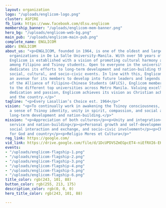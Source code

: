 ```yaml
---
layout: organization
logo: "/uploads/englicom-logo.png"
cluster: ASPIRE
fb_link: https://www.facebook.com/dlsu.englicom
membership_banner: "/uploads/englicom-mem-banner.png"
hero_bg: "/uploads/englicom-web-bg.png"
main_pub: "/uploads/englicom-main-pub.png"
complete_name: ENGLICOM
abbr: ENGLICOM
about_us: "<p>ENGLICOM, founded in 1964, is one of the oldest and largest student
  organizations in De La Salle University-Manila. With over 50 years of excellence,
  Englicom is established with a vision of promoting cultural harmony and social awareness
  among Filipino and Tsinoy students. Open to everyone in the university, Englicom
  dedicates its efforts to long-term development and nation-building through organizing
  social, cultural, and socio-civic events. In line with this, Englicom serves as
  an avenue for its members to develop into future leaders and legends. As a member
  of the Alliance of Filipino-Chinese Students (AFiCS), Englicom members are connected
  to the different top universities across Metro Manila. Valuing excellence through
  dedication and passion, Englicom achieves its vision as Christian achiever for God
  and the country.</p>"
tagline: "<p>Every Lasallian’s Choice est. 1964</p>"
vision: "<p>To continually work in awakening the Tsinoy consciousness, instilling
  a sense of Tsinoy identity, unity in spirit, compassion, and social awareness through
  long-term development and nation-building.</p>"
mission: "<p>Appreciation of both cultures</p><p>Unity and integration</p><p>Dedicated
  service and nation-building</p><p>Personal growth and self-development</p><p>Training,
  social interaction and exchange, and socio-civic involvement</p><p>Christian Achievers
  for God and country</p><p>Religio Mores et Cultura</p>"
reg_link: https://google.com/
vid_link: https://drive.google.com/file/d/1DcUPDVSZmEGpcET4-niEfRXI6-EHbbtM/preview
events:
- "/uploads/englicom-flagship-1.png"
- "/uploads/englicom-flagship-2.png"
- "/uploads/englicom-flagship-3.png"
- "/uploads/englicom-flagship-4.png"
- "/uploads/englicom-flagship-5.png"
- "/uploads/englicom-flagship-6.png"
title_color: rgb(243, 101, 88)
button_color: rgb(255, 213, 175)
description_color: rgb(0, 0, 0)
hero_title_color: rgb(243, 101, 88)

---
```

